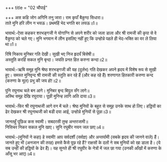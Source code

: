 +++
title = "02 चौपाई"

+++
अस कहि जोग अगिनि तनु जारा। राम कृपाँ बैकुण्ठ सिधारा॥  
ताते मुनि हरि लीन न भयऊ। प्रथमहिं भेद भगति बर लयऊ॥1॥  

भावार्थ:-ऐसा कहकर शरभङ्गजी ने योगाग्नि से अपने शरीर को जला डाला और श्री रामजी की कृपा से वे वैकुण्ठ को चले गए। मुनि भगवान में लीन इसलिए नहीं हुए कि उन्होन्ने पहले ही भेद-भक्ति का वर ले लिया था॥1॥  

रिषि निकाय मुनिबर गति देखी। सुखी भए निज हृदयँ बिसेषी॥  
अस्तुति करहिं सकल मुनि बृन्दा। जयति प्रनत हित करुना कन्दा॥2॥  

भावार्थ:-ऋषि समूह मुनि श्रेष्ठ शरभङ्गजी की यह (दुर्लभ) गति देखकर अपने हृदय में विशेष रूप से सुखी हुए। समस्त मुनिवृन्द श्री रामजी की स्तुति कर रहे हैं (और कह रहे हैं) शरणागत हितकारी करुणा कन्द (करुणा के मूल) प्रभु की जय हो!॥2॥  

पुनि रघुनाथ चले बन आगे। मुनिबर बृन्द बिपुल सँग लागे॥  
अस्थि समूह देखि रघुराया। पूछी मुनिन्ह लागि अति दाया॥3॥  

भावार्थ:-फिर श्री रघुनाथजी आगे वन में चले। श्रेष्ठ मुनियों के बहुत से समूह उनके साथ हो लिए। हड्डियों का ढेर देखकर श्री रघुनाथजी को बडी दया आई, उन्होन्ने मुनियों से पूछा॥3॥  

जानतहूँ पूछिअ कस स्वामी। सबदरसी तुम्ह अन्तरजामी॥  
निसिचर निकर सकल मुनि खाए। सुनि रघुबीर नयन जल छाए॥4॥  

भावार्थ:-(मुनियों ने कहा) हे स्वामी! आप सर्वदर्शी (सर्वज्ञ) और अन्तर्यामी (सबके हृदय की जानने वाले) हैं। जानते हुए भी (अनजान की तरह) हमसे कैसे पूछ रहे हैं? राक्षसों के दलों ने सब मुनियों को खा डाला है। (ये सब उन्हीं की हड्डियों के ढेर हैं)। यह सुनते ही श्री रघुवीर के नेत्रों में जल छा गया (उनकी आँखों में करुणा के आँसू भर आए)॥4॥  

<div class="audioEmbed"  caption="AIR-वाचनम्" src="https://archive
.org/download/rAmcharitmAnas-AIR/EPI-246.mp3"></div>

